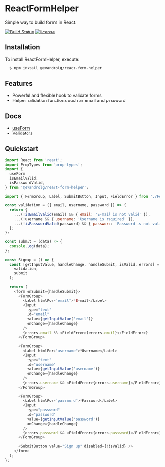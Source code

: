 # ReactFormHelper
Simple way to build forms in React.

[![Build Status](https://travis-ci.org/EvandroLG/ReactFormHelper.svg?branch=master)](https://travis-ci.org/EvandroLG/ReactFormHelper)
[![license](https://badgen.now.sh/badge/license/MIT)](./LICENSE)

## Installation
To install ReactFormHelper, execute:

```sh
  $ npm install @evandrolg/react-form-helper
```

## Features
- Powerful and flexible hook to validate forms
- Helper validation functions such as email and password

## Docs
- [useForm](https://github.com/EvandroLG/ReactFormHelper/wiki/useForm)
- [Validators](https://github.com/EvandroLG/ReactFormHelper/wiki/Validators)

## Quickstart
```js
import React from 'react';
import PropTypes from 'prop-types';
import {
  useForm
  isEmailValid,
  isPasswordValid,
} from '@evandrolg/react-form-helper';

import { FormGroup, Label, SubmitButton, Input, FieldError } from './Form';

const validation = ({ email, username, password }) => {
  return {
    ...(!isEmailValid(email) && { email: 'E-mail is not valid' }),
    ...(!username && { username: 'Username is required' }),
    ...(!isPasswordValid(password) && { password: 'Password is not valid' }),
  };
};

const submit = (data) => {
  console.log(data);
};

const Signup = () => {
  const [getInputValue, handleChange, handleSubmit, isValid, errors] = useForm(
    validation,
    submit,
  );

  return (
    <form onSubmit={handleSubmit}>
      <FormGroup>
        <Label htmlFor="email">*E-mail</Label>
        <Input
          type="text"
          id="email"
          value={getInputValue('email')}
          onChange={handleChange}
        />
        {errors.email && <FieldError>{errors.email}</FieldError>}
      </FormGroup>

      <FormGroup>
        <Label htmlFor="username">*Username</Label>
        <Input
          type="text"
          id="username"
          value={getInputValue('username')}
          onChange={handleChange}
        />
        {errors.username && <FieldError>{errors.username}</FieldError>}
      </FormGroup>

      <FormGroup>
        <Label htmlFor="password">*Password</Label>
        <Input
          type="password"
          id="password"
          value={getInputValue('password')}
          onChange={handleChange}
        />
        {errors.password && <FieldError>{errors.password}</FieldError>}
      </FormGroup>

      <SubmitButton value="Sign up" disabled={!isValid} />
    </form>
  );
};
```
